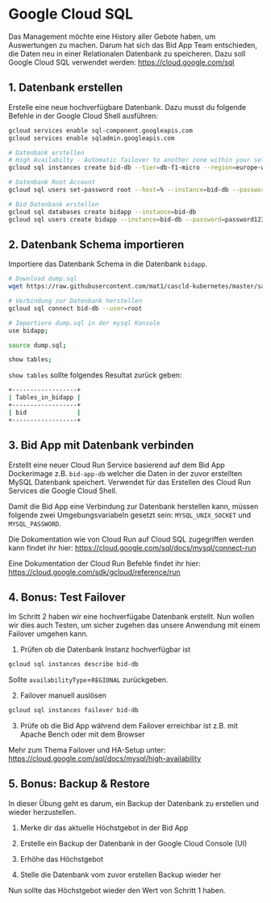 # Google Cloud SQL

Das Management möchte eine History aller Gebote haben, um Auswertungen zu machen.
Darum hat sich das Bid App Team entschieden, die Daten neu in einer Relationalen Datenbank zu speicheren.
Dazu soll Google Cloud SQL verwendet werden: https://cloud.google.com/sql

## 1. Datenbank erstellen

Erstelle eine neue hochverfügbare Datenbank. Dazu musst du folgende Befehle in der Google Cloud Shell ausführen:

```sh
gcloud services enable sql-component.googleapis.com
gcloud services enable sqladmin.googleapis.com

# Datenbank erstellen
# High Availabilty - Automatic failover to another zone within your selected region. Recommended for production instances. Increases cost.
gcloud sql instances create bid-db --tier=db-f1-micro --region=europe-west6 --availability-type=REGIONAL --enable-bin-log

# Datenbank Root Account
gcloud sql users set-password root --host=% --instance=bid-db --password=root123

# Bid Datenbank erstellen
gcloud sql databases create bidapp --instance=bid-db
gcloud sql users create bidapp --instance=bid-db --password=password123
```

## 2. Datenbank Schema importieren

Importiere das Datenbank Schema in die Datenbank `bidapp`.

```sh
# Download dump.sql
wget https://raw.githubusercontent.com/mat1/cascld-kubernetes/master/sampleapp/dump.sql

# Verbindung zur Datenbank herstellen
gcloud sql connect bid-db --user=root

# Importiere dump.sql in der mysql Konsole
use bidapp;

source dump.sql;

show tables;
```

`show tables` sollte folgendes Resultat zurück geben:

```sh
+------------------+
| Tables_in_bidapp |
+------------------+
| bid              |
+------------------+
```

## 3. Bid App mit Datenbank verbinden

Erstellt eine neuer Cloud Run Service basierend auf dem Bid App Dockerimage z.B. `bid-app-db` welcher die Daten in der zuvor erstellten MySQL Datenbank speichert.
Verwendet für das Erstellen des Cloud Run Services die Google Cloud Shell.

Damit die Bid App eine Verbindung zur Datenbank herstellen kann, müssen folgende zwei Umgebungsvariabeln gesetzt sein: `MYSQL_UNIX_SOCKET` und `MYSQL_PASSWORD`.

Die Dokumentation wie von Cloud Run auf Cloud SQL zugegriffen werden kann findet ihr hier: https://cloud.google.com/sql/docs/mysql/connect-run

Eine Dokumentation der Cloud Run Befehle findet ihr hier: https://cloud.google.com/sdk/gcloud/reference/run

## 4. Bonus: Test Failover

Im Schritt 2 haben wir eine hochverfügabe Datenbank erstellt. Nun wollen wir dies auch Testen, um sicher zugehen das unsere Anwendung mit einem Failover umgehen kann.

1. Prüfen ob die Datenbank Instanz hochverfügbar ist

```sh
gcloud sql instances describe bid-db
```

Sollte `availabilityType`=`REGIONAL` zurückgeben.

2. Failover manuell auslösen

```sh
gcloud sql instances failover bid-db
```

3. Prüfe ob die Bid App während dem Failover erreichbar ist z.B. mit Apache Bench oder mit dem Browser

Mehr zum Thema Failover und HA-Setup unter: https://cloud.google.com/sql/docs/mysql/high-availability

## 5. Bonus: Backup & Restore

In dieser Übung geht es darum, ein Backup der Datenbank zu erstellen und wieder herzustellen.

1. Merke dir das aktuelle Höchstgebot in der Bid App

2. Erstelle ein Backup der Datenbank in der Google Cloud Console (UI)

3. Erhöhe das Höchstgebot

4. Stelle die Datenbank vom zuvor erstellen Backup wieder her

Nun sollte das Höchstgebot wieder den Wert von Schritt 1 haben.
